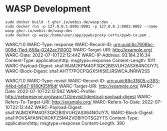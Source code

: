 WASP Development
================

```
sudo docker build -t ghcr.io/webis-de/wasp:dev .
sudo docker run -p 127.0.0.1:8001:8001 -p 127.0.0.1:8002:8002 --name wasp ghcr.io/webis-de/wasp:dev
sudo docker cp wasp:/home/user/app/pywb/proxy-certs/pywb-ca.pem .
```


WARC/1.0
WARC-Type: response
WARC-Record-ID: <urn:uuid:6c7606bc-009d-11ed-858a-0242ac110002>
WARC-Target-URI: http://example.org/
WARC-Date: 2022-07-10T22:12:44Z
WARC-IP-Address: 93.184.216.34
Content-Type: application/http; msgtype=response
Content-Length: 1011
WARC-Payload-Digest: sha1:WJM2KPM4GF3QK2BISVUH2ASX64NOUY7L
WARC-Block-Digest: sha1:AHTT7POCPQGX5HISIEJRSWCAJNRIW2SS


WARC/1.0
WARC-Type: revisit
WARC-Record-ID: <urn:uuid:89c31605-c393-44bd-b6d7-9180f05ff6df>
WARC-Target-URI: http://example.org/
WARC-Date: 2022-07-10T22:12:56Z
WARC-Profile: http://netpreserve.org/warc/1.0/revisit/identical-payload-digest
WARC-Refers-To-Target-URI: http://example.org/
WARC-Refers-To-Date: 2022-07-10T22:12:44Z
WARC-Payload-Digest: sha1:WJM2KPM4GF3QK2BISVUH2ASX64NOUY7L
WARC-Block-Digest: sha1:POVSAFA5NOXOKFZSM4ZVDBIYOTSG2YTS
Content-Type: application/http; msgtype=response
Content-Length: 380

